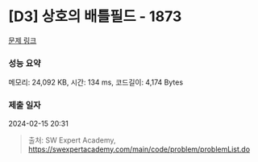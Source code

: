 # [D3] 상호의 배틀필드 - 1873 

[문제 링크](https://swexpertacademy.com/main/code/problem/problemDetail.do?contestProbId=AV5LyE7KD2ADFAXc) 

### 성능 요약

메모리: 24,092 KB, 시간: 134 ms, 코드길이: 4,174 Bytes

### 제출 일자

2024-02-15 20:31



> 출처: SW Expert Academy, https://swexpertacademy.com/main/code/problem/problemList.do